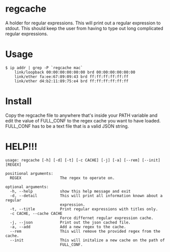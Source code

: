 # regcache
A holder for regular expressions. This will print out a regular expression to stdout.
This should keep the user from having to type out long complicated regular expressions.
# Usage
```
$ ip addr | grep -P `regcache mac`
    link/loopback 00:00:00:00:00:00 brd 00:00:00:00:00:00
    link/ether fa:ee:67:89:09:43 brd ff:ff:ff:ff:ff:ff
    link/ether d4:b2:11:89:75:e4 brd ff:ff:ff:ff:ff:ff
```

# Install
Copy the regcache file to anywhere that's inside your PATH variable and edit the value of FULL_CONF
to the regex cache you want to have loaded. FULL_CONF has to be a text file that is a valid JSON string.

# HELP!!!
```
usage: regcache [-h] [-d] [-t] [-c CACHE] [-j] [-a] [--rem] [--init] [REGEX]

positional arguments:
  REGEX                 The regex to operate on.

optional arguments:
  -h, --help            show this help message and exit
  -d, --detail          This will print all information known about a regular
                        expression.
  -t, --title           Print regular expressions with titles only.
  -c CACHE, --cache CACHE
                        Force differnet regular expression cache.
  -j, --json            Print out the json cached file.
  -a, --add             Add a new regex to the cache.
  --rem                 This will remove the provided regex from the cache.
  --init                This will initalize a new cache on the path of
                        FULL_CONF.
```
